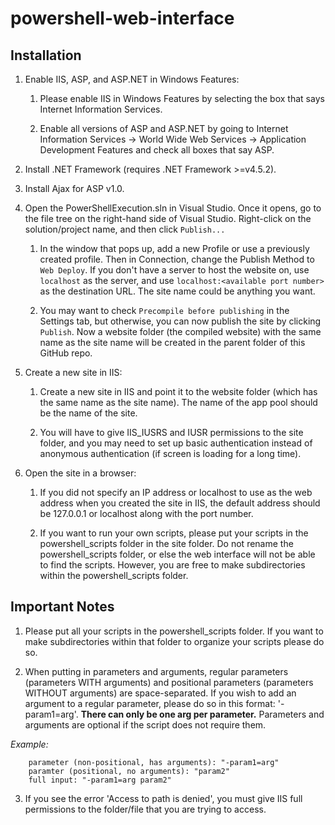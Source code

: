 # powershell-web-interface
## Installation

1. Enable IIS, ASP, and ASP.NET in Windows Features:

	1. Please enable IIS in Windows Features by selecting the box
	that says Internet Information Services.

	1. Enable all versions of ASP and ASP.NET by going to Internet Information
	Services -> World Wide Web Services -> Application Development Features and check
	all boxes that say ASP.

2. Install .NET Framework (requires .NET Framework >=v4.5.2).

3. Install Ajax for ASP v1.0.

4. Open the PowerShellExecution.sln in Visual Studio. Once it opens, go to the file tree on the right-hand side of Visual Studio. Right-click on the solution/project name, and then click ```Publish...``` 

	1. In the window that pops up, add a new Profile or use a previously created profile. Then in Connection, change the Publish Method to ```Web Deploy```. If you don't have a server to host the 	website on, use ```localhost``` as the server, and use ```localhost:<available port number>``` as the destination URL. The site name could be anything you want. 

	2. You may want to check ```Precompile before publishing``` in the Settings tab, but otherwise, you can now publish the site by clicking ```Publish```. Now a website folder (the compiled website) 		with the same name as the site name will be created in the parent folder of this GitHub repo.

5. Create a new site in IIS:

	1. Create a new site in IIS and point it to the website folder (which has the same name as the site name). 
	The name of the app pool should be the name of the site.

	2. You will have to give IIS_IUSRS and IUSR permissions to the site folder, and you may need to set up 
	basic authentication instead of anonymous authentication (if screen is loading for a long time).

6. Open the site in a browser:

	1. If you did not specify an IP address or localhost to use as the web address when you created the site in IIS, 
	the default address should be 127.0.0.1 or localhost along with the port number.

	2. If you want to run your own scripts, please put your scripts in the powershell_scripts folder in the site folder.
	Do not rename the powershell_scripts folder, or else the web interface will not be able to find the scripts.
	However, you are free to make subdirectories within the powershell_scripts folder.

## Important Notes

1. Please put all your scripts in the powershell_scripts folder. If you want to make subdirectories within that folder to organize your scripts please do so. 

2. When putting in parameters and arguments, regular parameters (parameters WITH arguments) and positional parameters (parameters WITHOUT arguments) are space-separated. If you wish to add an argument 
to a regular parameter, please do so in this format: '-param1=arg'. __There can only be one arg per parameter.__ Parameters and arguments are optional if the script does not require them.

_Example:_
```	
	parameter (non-positional, has arguments): "-param1=arg"
	paramter (positional, no arguments): "param2"
	full input: "-param1=arg param2"
```

3. If you see the error 'Access to path is denied', you must give IIS full permissions to the folder/file
that you are trying to access.
